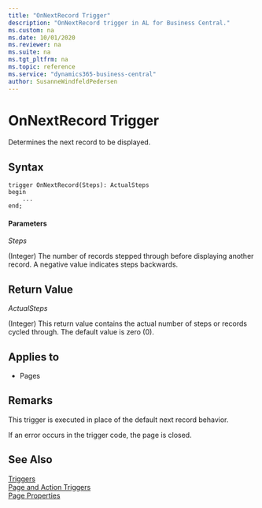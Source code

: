 ```yaml
---
title: "OnNextRecord Trigger"
description: "OnNextRecord trigger in AL for Business Central."
ms.custom: na
ms.date: 10/01/2020
ms.reviewer: na
ms.suite: na
ms.tgt_pltfrm: na
ms.topic: reference
ms.service: "dynamics365-business-central"
author: SusanneWindfeldPedersen
---
```


# OnNextRecord Trigger

Determines the next record to be displayed.  

## Syntax  

```AL
trigger OnNextRecord(Steps): ActualSteps  
begin
    ...
end;
``` 

#### Parameters  
 *Steps*  

 \(Integer\) The number of records stepped through before displaying another record. A negative value indicates steps backwards.  

## Return Value  
 *ActualSteps*  

 \(Integer\) This return value contains the actual number of steps or records cycled through. The default value is zero \(0\).  

## Applies to  

- Pages  

## Remarks

This trigger is executed in place of the default next record behavior.  

If an error occurs in the trigger code, the page is closed.  

## See Also  

[Triggers](devenv-triggers.md)  
[Page and Action Triggers](devenv-page-and-action-triggers.md)  
[Page Properties](../properties/devenv-properties.md)